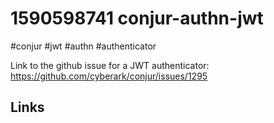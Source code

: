 # 1590598741 conjur-authn-jwt
#conjur #jwt #authn #authenticator

Link to the github issue for a JWT authenticator:
https://github.com/cyberark/conjur/issues/1295




## Links
